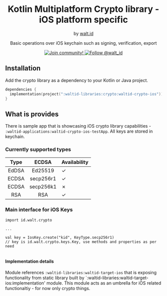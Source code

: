 <div align="center">
 <h1>Kotlin Multiplatform Crypto library - iOS platform specific</h1>
 <span>by </span><a href="https://walt.id">walt.id</a>
  <p>Basic operations over iOS keychain such as signing, verification, export<p>

<a href="https://walt.id/community">
<img src="https://img.shields.io/badge/Join-The Community-blue.svg?style=flat" alt="Join community!" />
</a>
<a href="https://twitter.com/intent/follow?screen_name=walt_id">
<img src="https://img.shields.io/twitter/follow/walt_id.svg?label=Follow%20@walt_id" alt="Follow @walt_id" />
</a>
</div>

## Installation

Add the crypto library as a dependency to your Kotlin or Java project.


```kotlin
dependencies {
  implementation(project(":waltid-libraries:crypto:waltid-crypto-ios"))
}
```

## What is provides

There is sample app that is showcasing iOS crypto library capabilities - `:waltid-applications:waltid-crypto-ios-testApp`. All keys are stored in keychain.

### Currently supported types


| Type  |   ECDSA   | Availability |
|:-----:|:---------:|:-------------|
| EdDSA |  Ed25519  | &check;      |
| ECDSA | secp256r1 | &check;      |
| ECDSA | secp256k1 | &cross;      |
|  RSA  |    RSA    | &check;      |


### Main interface for iOS Keys

```
import id.walt.crypto

...

val key = IosKey.create("kid", KeyType.secp256r1)
// key is id.walt.crypto.keys.Key, use methods and properties as per need


```

#### Implementation details

Module references `:waltid-libraries:waltid-target-ios` that is exposing functionality from static library built by `:waltid-libraries:waltid-target-ios:implementation' module. This module acts as an umbrella for iOS related functionaltiy - for now only crypto things. 
